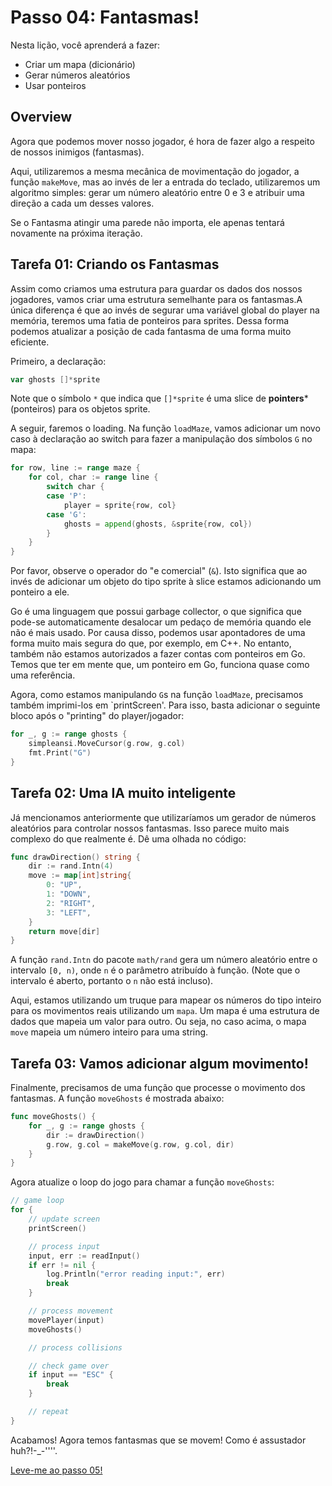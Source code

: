 # Passo 04: Fantasmas!

Nesta lição, você aprenderá a fazer: 

- Criar um mapa (dicionário)
- Gerar números aleatórios
- Usar ponteiros

## Overview

Agora que podemos mover nosso jogador, é hora de fazer algo a respeito de nossos inimigos (fantasmas).

Aqui, utilizaremos a mesma mecânica de movimentação do jogador, a função `makeMove`, mas ao invés de ler a entrada do teclado, utilizaremos um algoritmo simples: gerar um número aleatório entre 0 e 3 e atribuir uma direção a cada um desses valores.

Se o Fantasma atingir uma parede não importa, ele apenas tentará novamente na próxima iteração.

## Tarefa 01: Criando os Fantasmas

Assim como criamos uma estrutura para guardar os dados dos nossos jogadores, vamos criar uma estrutura semelhante para os fantasmas.A única diferença é que ao invés de segurar uma variável global do player na memória, teremos uma fatia de ponteiros para sprites.  Dessa forma podemos atualizar a posição de cada fantasma de uma forma muito eficiente.

Primeiro, a declaração:

```go
var ghosts []*sprite
```

Note que o símbolo `*` que indica que `[]*sprite` é uma slice de **pointers*** (ponteiros) para os objetos sprite.

A seguir, faremos o loading. Na função `loadMaze`, vamos adicionar um novo caso à declaração ao  switch para fazer a manipulação dos símbolos `G` no mapa:

```go
for row, line := range maze {
    for col, char := range line {
        switch char {
        case 'P':
            player = sprite{row, col}
        case 'G':
            ghosts = append(ghosts, &sprite{row, col})
        }
    }
}
```

Por favor, observe o operador do "e comercial" (`&`). Isto significa que ao invés de adicionar um objeto do tipo sprite à slice estamos adicionando um ponteiro a ele.

Go é uma linguagem que possui garbage collector, o que significa que pode-se automaticamente desalocar um pedaço de memória quando ele não é mais usado. Por causa disso, podemos usar apontadores de uma forma muito mais segura do que, por exemplo, em C++. No entanto, também não estamos autorizados a fazer contas com ponteiros em Go. Temos que ter em mente que, um ponteiro em Go, funciona quase como uma referência.

Agora, como estamos manipulando `G`s na função `loadMaze`, precisamos também imprimi-los em `printScreen'. Para isso, basta adicionar o seguinte bloco após o "printing" do player/jogador:

```go
for _, g := range ghosts {
    simpleansi.MoveCursor(g.row, g.col)
    fmt.Print("G")
}
```

## Tarefa 02: Uma IA muito inteligente

Já mencionamos anteriormente que utilizaríamos um gerador de números aleatórios para controlar nossos fantasmas. Isso parece muito mais complexo do que realmente é. Dê uma olhada no código:

```go
func drawDirection() string {
    dir := rand.Intn(4)
    move := map[int]string{
        0: "UP",
        1: "DOWN",
        2: "RIGHT",
        3: "LEFT",
    }
    return move[dir]
}
```

A função `rand.Intn` do pacote `math/rand` gera um número aleatório entre o intervalo `[0, n)`, onde `n` é o parâmetro atribuído à função. (Note que o intervalo é aberto, portanto o `n` não está incluso).

Aqui, estamos utilizando um truque para mapear os números do tipo  inteiro para os movimentos reais utilizando um `mapa`. Um mapa é uma estrutura de dados que mapeia um valor para outro. Ou seja, no caso acima, o mapa `move` mapeia um número inteiro para uma string.

## Tarefa 03: Vamos adicionar algum movimento!

Finalmente, precisamos de uma função que processe o movimento dos fantasmas. A função `moveGhosts` é mostrada abaixo:

```go
func moveGhosts() {
    for _, g := range ghosts {
        dir := drawDirection()
        g.row, g.col = makeMove(g.row, g.col, dir)
    }
}
```

Agora atualize o loop do jogo para chamar a função `moveGhosts`:

```go
// game loop
for {
    // update screen
    printScreen()

    // process input
    input, err := readInput()
    if err != nil {
        log.Println("error reading input:", err)
        break
    }

    // process movement
    movePlayer(input)
    moveGhosts()

    // process collisions

    // check game over
    if input == "ESC" {
        break
    }

    // repeat
}
```

Acabamos! Agora temos fantasmas que se movem! Como é assustador huh?!-_-''''.

[Leve-me ao passo 05!](../passo05/README.md)
